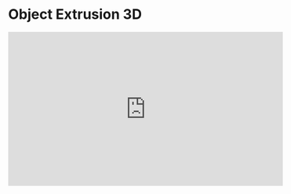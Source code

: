 Object Extrusion 3D
===================

<iframe width="560" height="315" src="http://www.youtube.com/embed/X7BrC3BPPSU" frameborder="0" allowfullscreen></iframe>
